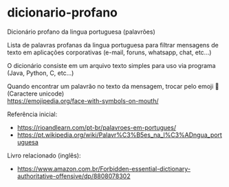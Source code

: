 # dicionario-profano
Dicionário profano da lingua portuguesa (palavrões)

Lista de palavras profanas da lingua portuguesa para filtrar mensagens de texto em aplicações corporativas (e-mail, foruns, whatsapp, chat, etc...)

O dicionário consiste em um arquivo texto simples para uso via programa (Java, Python, C, etc...)

Quando encontrar um palavrão no texto da mensagem, trocar pelo emoji 🤬 (Caractere unicode)<br>
https://emojipedia.org/face-with-symbols-on-mouth/

Referência inicial:
- https://rioandlearn.com/pt-br/palavroes-em-portugues/
- https://pt.wikipedia.org/wiki/Palavr%C3%B5es_na_l%C3%ADngua_portuguesa

Livro relacionado (inglês):
- https://www.amazon.com.br/Forbidden-essential-dictionary-authoritative-offensive/dp/8808078302
